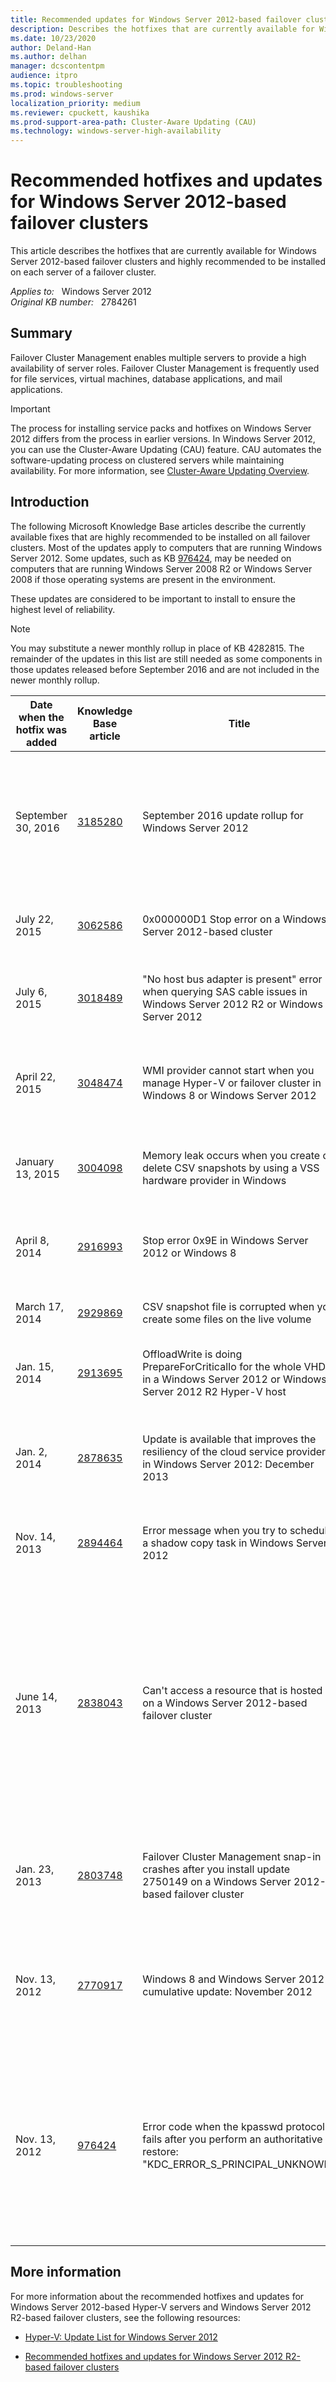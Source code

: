 ```yaml
---
title: Recommended updates for Windows Server 2012-based failover clusters
description: Describes the hotfixes that are currently available for Windows Server 2012-based failover clusters.
ms.date: 10/23/2020
author: Deland-Han
ms.author: delhan
manager: dcscontentpm
audience: itpro
ms.topic: troubleshooting
ms.prod: windows-server
localization_priority: medium
ms.reviewer: cpuckett, kaushika
ms.prod-support-area-path: Cluster-Aware Updating (CAU)
ms.technology: windows-server-high-availability
---
```

# Recommended hotfixes and updates for Windows Server 2012-based failover clusters

This article describes the hotfixes that are currently available for Windows Server 2012-based failover clusters and highly recommended to be installed on each server of a failover cluster.

_Applies to:_ &nbsp; Windows Server 2012  
_Original KB number:_ &nbsp; 2784261

## Summary

Failover Cluster Management enables multiple servers to provide a high availability of server roles. Failover Cluster Management is frequently used for file services, virtual machines, database applications, and mail applications.

> [!IMPORTANT]
> The process for installing service packs and hotfixes on Windows Server 2012 differs from the process in earlier versions. In Windows Server 2012, you can use the Cluster-Aware Updating (CAU) feature. CAU automates the software-updating process on clustered servers while maintaining availability. For more information, see [Cluster-Aware Updating Overview](/previous-versions/windows/it-pro/windows-server-2012-R2-and-2012/hh831694(v=ws.11)).

## Introduction

The following Microsoft Knowledge Base articles describe the currently available fixes that are highly recommended to be installed on all failover clusters. Most of the updates apply to computers that are running Windows Server 2012. Some updates, such as KB [976424](https://support.microsoft.com/help/976424), may be needed on computers that are running Windows Server 2008 R2 or Windows Server 2008 if those operating systems are present in the environment.

These updates are considered to be important to install to ensure the highest level of reliability.

> [!NOTE]
> You may substitute a newer monthly rollup in place of KB 4282815. The remainder of the updates in this list are still needed as some components in those updates released before September 2016 and are not included in the newer monthly rollup.

|Date when the hotfix was added|Knowledge Base article|Title|Component|Why we recommend this hotfix|
|---|---|---|---|---|
|September 30, 2016| [3185280](https://support.microsoft.com/help/3185280)|September 2016 update rollup for Windows Server 2012|`Clussvc.exe`|Resolves an issue when a cluster node sends an Internet Control Message Protocol (ICMP) request to a gateway, TCPIP returns a timeout error (Error code 11010, IP_REQ_TIMED_OUT), even if ICMP doesn't receive a timeout. Available from Windows Update. Includes the fixes in [3090343](https://support.microsoft.com/help/3090343) and [3076953](https://support.microsoft.com/help/3076953). |
|July 22, 2015| [3062586](https://support.microsoft.com/help/3062586)|0x000000D1 Stop error on a Windows Server 2012-based cluster|Netft|Prevents a Stop 0xD1 when processing a network buffer list (NBL). Not all 0x000000D1 Stop errors are caused by this issue. Available for individual download.|
|July 6, 2015| [3018489](https://support.microsoft.com/help/3018489)|"No host bus adapter is present" error when querying SAS cable issues in Windows Server 2012 R2 or Windows Server 2012|Storport|To receive the updated logging capabilities of storport.sys covered in [KB 2819476](https://support.microsoft.com/help/2819476) plus the fixes in [KB 3018489](https://support.microsoft.com/help/3018489), [KB 2908783](https://support.microsoft.com/help/2908783) and [KB 2867201](https://support.microsoft.com/help/2867201). Available for individual download.|
|April 22, 2015| [3048474](https://support.microsoft.com/help/3048474)|WMI provider cannot start when you manage Hyper-V or failover cluster in Windows 8 or Windows Server 2012|WMI|Recovers a WMI provider when it has hit the WMI memory threshold so you can continue to manage Hyper-V or failover cluster in Windows 8 or Windows Server 2012. Available for individual download.|
|January 13, 2015| [3004098](https://support.microsoft.com/help/3004098)|Memory leak occurs when you create or delete CSV snapshots by using a VSS hardware provider in Windows|`Csvfs.sys`|Prevents a memory leak when you create or delete CSV snapshots by using a hardware Volume Shadow Copy Service (VSS) provider. Available for individual download.|
|April 8, 2014| [2916993](https://support.microsoft.com/help/2916993)|Stop error 0x9E in Windows Server 2012 or Windows 8|`Ntoskrnl.exe`|Prevents a lock contention and Stop 0x9e when a large file is mapped into the system cache, for instance a backup operation is copying files from snapshots. Available for individual download.|
|March 17, 2014| [2929869](https://support.microsoft.com/help/2929869)|CSV snapshot file is corrupted when you create some files on the live volume|`Csvflt.sys` `Csvfs.sys`<br/>`Volsnap.sys`|Prevents CSV snapshot file corruption when a file is deleted and recreated on the live volume. Available for individual download.|
|Jan. 15, 2014| [2913695](https://support.microsoft.com/help/2913695)|OffloadWrite is doing PrepareForCriticalIo for the whole VHD in a Windows Server 2012 or Windows Server 2012 R2 Hyper-V host|NTFS.sys|Performance improvement when there is an offload write for a virtual hard disk (VHD) in the host. Available for individual download.|
|Jan. 2, 2014| [2878635](https://support.microsoft.com/help/2878635)|Update is available that improves the resiliency of the cloud service provider in Windows Server 2012: December 2013|Multiple|This hotfix prevents a CSV failover by fixing an underlying issue in NTFS, software snapshots, and by increasing the overall resilience of the Cluster service and CSV during expected pause states. Available for individual download.|
|Nov. 14, 2013| [2894464](https://support.microsoft.com/help/2894464)|Error message when you try to schedule a shadow copy task in Windows Server 2012|Failover Cluster Resource DLL|This hotfix resolves an error when you try to schedule a shadow copy task on a shared disk. Available for individual download.|
|June 14, 2013| [2838043](https://support.microsoft.com/help/2838043)|Can't access a resource that is hosted on a Windows Server 2012-based failover cluster|Failover Cluster Resource DLL|This hotfix prevents an error when resources that are hosted on a Windows 8-based or Windows Server 2012-based failover cluster are accessed from a Windows XP-based or Windows Server 2003-based client computer.<br/><br/>This hotfix also resolves an Event ID 1196 with error: The handle is invalid when the cluster network name resource does not come online and register in DNS.<br/><br/>Available for individual download and included in [2889784](https://support.microsoft.com/help/2889784) (Windows RT, Windows 8, and Windows Server 2012 update rollup: November 2013).|
|Jan. 23, 2013| [2803748](https://support.microsoft.com/help/2803748)|Failover Cluster Management snap-in crashes after you install update 2750149 on a Windows Server 2012-based failover cluster|Failover Cluster Management snap-in|Resolves a crash in the Failover Cluster Management snap-in after update 2750149 is installed on a Windows Server 2012-based failover cluster. Available from Windows Update or the Microsoft Download Center.|
|Nov. 13, 2012| [2770917](https://support.microsoft.com/help/2770917)|Windows 8 and Windows Server 2012 cumulative update: November 2012|Multiple|Improves clustered server performance and reliability in Hyper-V and Scale-Out File Server scenarios. Improves SMB service and client reliability under certain stress conditions. Install update 2770917 by using Windows Update in order to receive the cumulative update as described in KB 2770917.|
|Nov. 13, 2012| [976424](https://support.microsoft.com/help/976424)|Error code when the kpasswd protocol fails after you perform an authoritative restore: "KDC_ERROR_S_PRINCIPAL_UNKNOWN"|KDCSVC|Install on every domain controller that is running Windows Server 2008 Service Pack 2 or Windows Server 2008 R2 in order to add a Windows Server 2012 failover cluster. Otherwise, Create Cluster may fail with error message: CreateClusterNameCOIfNotExists (6783): Unable to set password on \<ClusterName$> when it tries to set the password for the cluster computer object. This hotfix is included in Windows Server 2008 R2 Service Pack 1.|
||||||

## More information

For more information about the recommended hotfixes and updates for Windows Server 2012-based Hyper-V servers and Windows Server 2012 R2-based failover clusters, see the following resources:

- [Hyper-V: Update List for Windows Server 2012](https://social.technet.microsoft.com/wiki/contents/articles/15576.hyper-v-update-list-for-windows-server-2012.aspx)

- [Recommended hotfixes and updates for Windows Server 2012 R2-based failover clusters](https://support.microsoft.com/help/2920151)
